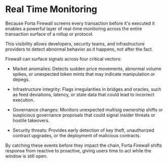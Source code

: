 # Real Time Monitoring

Because Forta Firewall screens every transaction before it's executed it enables a powerful layer of real-time monitoring across the entire transaction surface of a rollup or protocol.

This visibility allows developers, security teams, and infrastructure providers to detect abnormal behavior as it happens, not after the fact.

Firewall can surface signals across four critical vectors:

- Market anomalies: Detects sudden price movements, abnormal volume spikes, or unexpected token mints that may indicate manipulation or depegs.

- Infrastructure integrity: Flags irregularities in bridges and oracles, such as feed deviations, latency, or stale data that could lead to incorrect execution.

- Governance changes: Monitors unexpected multisig ownership shifts or suspicious governance proposals that could signal insider threats or hostile takeovers.

- Security threats: Provides early detection of key theft, unauthorized contract upgrades, or the deployment of malicious contracts.

By catching these events before they impact the chain, Forta Firewall shifts response from reactive to proactive, giving users time to act while the window is still open.